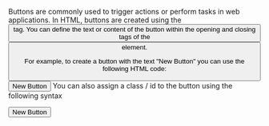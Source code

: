 Buttons are commonly used to trigger actions or perform tasks in web applications. In HTML, buttons are created using the <button> tag. You can define the text or content of the button within the opening and closing tags of the <button> element.

For example, to create a button with the text "New Button" you can use the following HTML code:

<button>New Button</button>
You can also assign a class / id to the button using the following syntax

<button id="button1">New Button</button>
